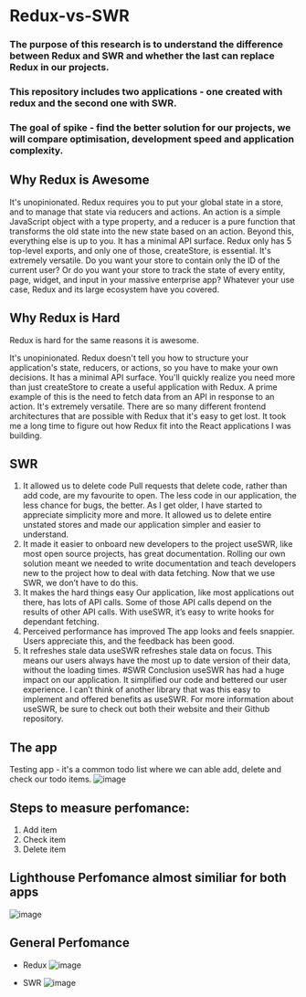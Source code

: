 # Redux-vs-SWR

### The purpose of this research is to understand the difference between Redux and SWR and whether the last can replace Redux in our projects.

### This repository includes two applications - one created with redux and the second one with SWR.
### The goal of spike - find the better solution for our projects, we will compare optimisation, development speed and application complexity.

## Why Redux is Awesome
It's unopinionated. Redux requires you to put your global state in a store, and to manage that state via reducers and actions. An action is a simple JavaScript object with a type property, and a reducer is a pure function that transforms the old state into the new state based on an action. Beyond this, everything else is up to you.
It has a minimal API surface. Redux only has 5 top-level exports, and only one of those, createStore, is essential.
It's extremely versatile. Do you want your store to contain only the ID of the current user? Or do you want your store to track the state of every entity, page, widget, and input in your massive enterprise app? Whatever your use case, Redux and its large ecosystem have you covered.

## Why Redux is Hard
Redux is hard for the same reasons it is awesome.

It's unopinionated. Redux doesn't tell you how to structure your application's state, reducers, or actions, so you have to make your own decisions.
It has a minimal API surface. You'll quickly realize you need more than just createStore to create a useful application with Redux. A prime example of this is the need to fetch data from an API in response to an action.
It's extremely versatile. There are so many different frontend architectures that are possible with Redux that it's easy to get lost. It took me a long time to figure out how Redux fit into the React applications I was building.


## SWR
1. It allowed us to delete code
Pull requests that delete code, rather than add code, are my favourite to open. The less code in our application, the less chance for bugs, the better. As I get older, I have started to appreciate simplicity more and more. It allowed us to delete entire unstated stores and made our application simpler and easier to understand.
2. It made it easier to onboard new developers to the project
useSWR, like most open source projects, has great documentation. Rolling our own solution meant we needed to write documentation and teach developers new to the project how to deal with data fetching. Now that we use SWR, we don’t have to do this.
3. It makes the hard things easy
Our application, like most applications out there, has lots of API calls. Some of those API calls depend on the results of other API calls. With useSWR, it’s easy to write hooks for dependant fetching.
4. Perceived performance has improved
The app looks and feels snappier. Users appreciate this, and the feedback has been good.
5. It refreshes stale data
useSWR refreshes stale data on focus. This means our users always have the most up to date version of their data, without the loading times.
#SWR Conclusion
useSWR has had a huge impact on our application. It simplified our code and bettered our user experience. I can’t think of another library that was this easy to implement and offered benefits as useSWR. For more information about useSWR, be sure to check out both their website and their Github repository.

## The app
Testing app - it's a common todo list where we can able add, delete and check our todo items.
![image](https://user-images.githubusercontent.com/99946293/154915898-ee6444aa-a642-4027-b53b-1faba89ec24f.png)

## Steps to measure perfomance:
1. Add item
2. Check item
3. Delete item

## Lighthouse Perfomance almost similiar for both apps
![image](https://user-images.githubusercontent.com/99946293/154919646-f07dc889-d46f-44b4-a341-ae09f2dfbb16.png)


## General Perfomance
- Redux ![image](https://user-images.githubusercontent.com/99946293/154921310-14eff50d-df51-4d5f-9490-e28aadbbea30.png)

- SWR ![image](https://user-images.githubusercontent.com/99946293/154921372-a9296a26-c034-46b5-9390-78b83e80f6d5.png)


